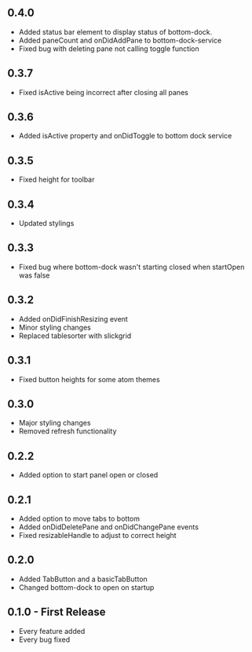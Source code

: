 ## 0.4.0
* Added status bar element to display status of bottom-dock.
* Added paneCount and onDidAddPane to bottom-dock-service
* Fixed bug with deleting pane not calling toggle function

## 0.3.7
* Fixed isActive being incorrect after closing all panes

## 0.3.6
* Added isActive property and onDidToggle to bottom dock service

## 0.3.5
* Fixed height for toolbar

## 0.3.4
* Updated stylings

## 0.3.3
* Fixed bug where bottom-dock wasn't starting closed when startOpen was false

## 0.3.2
* Added onDidFinishResizing event
* Minor styling changes
* Replaced tablesorter with slickgrid

## 0.3.1
* Fixed button heights for some atom themes

## 0.3.0
* Major styling changes
* Removed refresh functionality

## 0.2.2
* Added option to start panel open or closed

## 0.2.1
* Added option to move tabs to bottom
* Added onDidDeletePane and onDidChangePane events
* Fixed resizableHandle to adjust to correct height

## 0.2.0
* Added TabButton and a basicTabButton
* Changed bottom-dock to open on startup

## 0.1.0 - First Release
* Every feature added
* Every bug fixed
